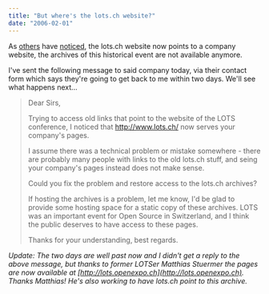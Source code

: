 ```yaml
---
title: "But where's the lots.ch website?"
date: "2006-02-01"
---
```


As [others](http://sandro.groganz.com/weblog/lots_ch_got_kidnapped_and_misused_to_advertise_a_company) have [noticed](http://blog.bitflux.ch/archive/2005/12/05/lots-ch-is-dead.html), the lots.ch website now points to a company website, the archives of this historical event are not available anymore.

I've sent the following message to said company today, via their contact form which says they're going to get back to me within two days. We'll see what happens next...

> Dear Sirs,
> 
> Trying to access old links that point to the website of the LOTS conference, I noticed that http://www.lots.ch/ now serves your company's pages.
> 
> I assume there was a technical problem or mistake somewhere - there are probably many people with links to the old lots.ch stuff, and seing your company's pages instead does not make sense.
> 
> Could you fix the problem and restore access to the lots.ch archives?
> 
> If hosting the archives is a problem, let me know, I'd be glad to provide some hosting space for a static copy of these archives. LOTS was an important event for Open Source in Switzerland, and I think the public deserves to have access to these pages.
> 
> Thanks for your understanding, best regards.

_Update: The two days are well past now and I didn't get a reply to the above message, but thanks to former LOTSer Matthias Stuermer the pages are now available at [http://lots.openexpo.ch](http://lots.openexpo.ch). Thanks Matthias! He's also working to have lots.ch point to this archive._
